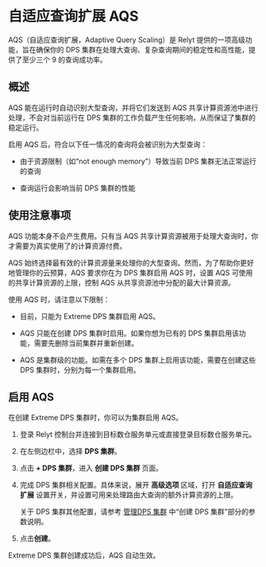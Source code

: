 # 自适应查询扩展 AQS

AQS（自适应查询扩展，Adaptive Query Scaling）是 Relyt 提供的一项高级功能，旨在确保你的 DPS 集群在处理大查询、复杂查询期间的稳定性和高性能，提供了至少三个 9 的查询成功率。

## 概述

AQS 能在运行时自动识别大型查询，并将它们发送到 AQS 共享计算资源池中进行处理，不会对当前运行在 DPS 集群的工作负载产生任何影响，从而保证了集群的稳定运行。

启用 AQS 后，符合以下任一情况的查询将会被识别为大型查询：

- 由于资源限制（如“not enough memory”）导致当前 DPS 集群无法正常运行的查询

- 查询运行会影响当前 DPS 集群的性能

## 使用注意事项

AQS 功能本身不会产生费用。只有当 AQS 共享计算资源被用于处理大查询时，你才需要为真实使用了的计算资源付费。

AQS 始终选择最有效的计算资源量来处理你的大型查询。然而，为了帮助你更好地管理你的云预算，AQS 要求你在为 DPS 集群启用 AQS 时，设置 AQS 可使用的共享计算资源的上限，控制 AQS 从共享资源池中分配的最大计算资源。

使用 AQS 时，请注意以下限制：

- 目前，只能为 Extreme DPS 集群启用 AQS。

- AQS 只能在创建 DPS 集群时启用。如果你想为已有的 DPS 集群启用该功能，需要先删除当前集群并重新创建。

- AQS 是集群级的功能。如需在多个 DPS 集群上启用该功能，需要在创建这些 DPS 集群时，分别为每一个集群启用。


## 启用 AQS

在创建 Extreme DPS 集群时，你可以为集群启用 AQS。

1. 登录 Relyt 控制台并连接到目标数仓服务单元或直接登录目标数仓服务单元。

2. 在左侧边栏中，选择 **DPS 集群**。

3. 点击 **+ DPS 集群**，进入 **创建 DPS 集群** 页面。

4. 完成 DPS 集群相关配置。具体来说，展开 **高级选项** 区域，打开 **自适应查询扩展** 设置开关，并设置可用来处理路由大查询的额外计算资源的上限。

    关于 DPS 集群其他配置，请参考 [管理DPS 集群](/relyt/guides/dps-clusters/manage-dps-clusters) 中“创建 DPS 集群”部分的参数说明。

5. 点击**创建**。

Extreme DPS 集群创建成功后，AQS 自动生效。

